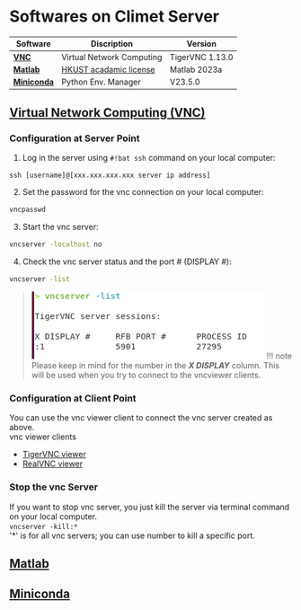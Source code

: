 # Softwares on Climet Server

| Software     | Discription   | Version    |
| ------------ | ------------- | ------------ |
| [**VNC**](#vnc)| Virtual Network Computing| TigerVNC 1.13.0 |
| [**Matlab**](#matlab)| [HKUST acadamic license](https://download.ust.hk/apps/site/info/matlab2023a.html)  | Matlab 2023a |
| [**Miniconda**](#miniconda)| Python Env. Manager | V23.5.0 |

## [Virtual Network Computing (VNC)](#vnc)

### Configuration at Server Point
1. Log in the server using `#!bat ssh` command on your local computer:
```{ .yaml .no-copy}
ssh [username]@[xxx.xxx.xxx.xxx server ip address]
```

2. Set the password for the vnc connection on your local computer:
```bat linenums="1"
vncpasswd
```

3. Start the vnc server:
```bat linenums="1"
vncserver -localhost no
```

4. Check the vnc server status and the port # (DISPLAY #):
```bat linenums="1"
vncserver -list
```
> ![vncserverlist](img/vncserverlist.png "vncserver -list")
!!! note
    Please keep in mind for the number in the ***X DISPLAY*** column.
    This will be used when you try to connect to the vncviewer clients.

### Configuration at Client Point

You can use the vnc viewer client to connect the vnc server created as above. <br>
vnc viewer clients <br>

+ [TigerVNC viewer](https://tigervnc.org)
+ [RealVNC viewer](https://www.realvnc.com/en/)

### Stop the vnc Server
If you want to stop vnc server, you just kill the server via terminal command on your local computer. <br>
`vncserver -kill:*` <br>
'*' is for all vnc servers; you can use number to kill a specific port.

        
## [Matlab](#matlab)

## [Miniconda](#miniconda)
